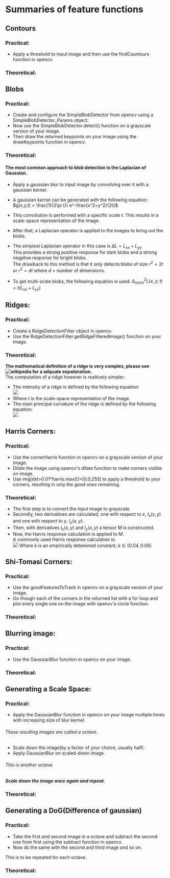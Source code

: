 # Summaries of feature functions

## Contours

### Practical:

- Apply a threshold to input image and then use the findCountours function in opencv.

### Theoretical:

## Blobs

### Practical:

- Create and configure the SimpleBlobDetector from opencv using a SimpleBlobDetector_Params object.
- Now use the SimpleBlobDetector.detect() function on a grayscale version of your image.
- Then draw the returned keypoints on your image using the drawKeypoints function in opencv.

### Theoretical:

#### The most common approach to blob detection is the Laplacian of Gaussian.

- Apply a gaussian blur to input image by convolving over it with a gaussian kernel.

* A gaussian kernel can be generated with the following equation:  
  $g(x,y,t) = \frac{1}{2\pi t}\ e^-\frac{x^2+y^2}{2t}\$

* This convolution is performed with a specific scale _t_. This results in a scale-space representation of the image.
* After that, a Laplacian operator is applied to the images to bring out the blobs.
* The simplest Laplacian operator in this case is $\Delta L = L_{xx} + L_{yy}$  
  This provides a strong positive response for dark blobs and a strong negative response for bright blobs.  
  The drawback to this method is that it only detects blobs of size $r^2 = 2t$ or $r^2 = dt$ where _d_ = number of dimensions.
* To get multi-scale blobs, the following equation is used: $\Delta^2_{norm} L(x,y;t) = t(L_{xx} + L_{yy})$

## Ridges:

### Practical:

- Create a RidgeDetectionFilter object in opencv.
- Use the RidgeDetectionFilter.getRidgeFilteredImage() function on your image.

### Theoretical:

**The mathematical definition of a ridge is very complex, please see ![wikipedia](https://en.wikipedia.org/wiki/Ridge_detection#Computation_of_variable_scale_ridges_from_two-dimensional_images) for a adquate expalanation.**  
The computation of a ridge however is realtively simpler:

- The intensity of a ridge is defined by the following equation:  
  ![](https://wikimedia.org/api/rest_v1/media/math/render/svg/8966ab3703612cf38dd49239d338e9829e78ac84)
- Where _t_ is the scale-space representation of the image.
- The main principal curvature of the ridge is defined by the following equation:  
  ![](https://wikimedia.org/api/rest_v1/media/math/render/svg/3cafac8e1bc8b41dcaa0a480023f3a5015c615e6)

## Harris Corners:

### Practical:

- Use the cornerHarris function in opencv on a grayscale version of your image.
- Dilate the image using opencv's dilate function to make corners visible on image.
- Use img[dst>0.01*harris.max()]=[0,0,255] to apply a threshold to your corners, resulting in only the good ones remaining.

### Theoretical:

- The first step is to convert the input image to grayscale.
- Secondly, two derivatives are calculated, one with respect to _x_, $I_x(x,y)$ and one with respect to _y_, $I_y(x,y)$.
- Then, with derivatives $I_x(x,y)$ and $I_y(x,y)$ a tensor _M_ is constructed.
- Now, the Harris response calculation is applied to _M_.  
  A commonly used Harris response calculation is:  
  ![](https://wikimedia.org/api/rest_v1/media/math/render/svg/3cafac8e1bc8b41dcaa0a480023f3a5015c615e6)
  Where _k_ is an empirically detemined constant; $k \in [0.04, 0.06]$

## Shi-Tomasi Corners:

### Practical:

- Use the goodFeaturesToTrack in opencv on a grayscale version of your image.
- Go though each of the corners in the returned list with a for loop and plot every single one on the image with opencv's circle function.

### Theoretical:

## Blurring image:

### Practical:

- Use the GaussianBlur function in opencv on your image.

### Theoretical:

## Generating a Scale Space:

### Practical:

- Apply the GaussianBlur function in opencv on your image multiple times with increasing size of blur kernel.

###### These resulting images are called a octave.

- Scale down the image(by a factor of your choice, usually half).
- Apply GaussianBlur on scaled-down image.

###### This is another octave.

##### Scale down the image once again and repeat.

### Theoretical:

## Generating a DoG(Difference of gaussian)

### Practical:

- Take the first and second image in a octave and subtract the second one from first using the subtract function in opencv.
- Now do the same with the second and third image and so on.

This is to be repeated for each octave.

### Theoretical:
